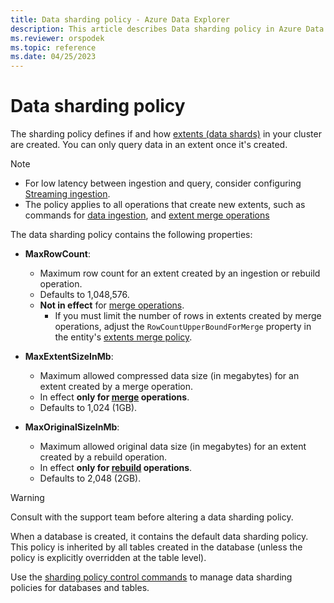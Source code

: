 ```yaml
---
title: Data sharding policy - Azure Data Explorer
description: This article describes Data sharding policy in Azure Data Explorer.
ms.reviewer: orspodek
ms.topic: reference
ms.date: 04/25/2023
---
```

# Data sharding policy

The sharding policy defines if and how [extents (data shards)](../management/extents-overview.md) in your cluster are created. You can only query data in an extent once it's created.

> [!NOTE]
>
> * For low latency between ingestion and query, consider configuring [Streaming ingestion](../../ingest-data-streaming.md).
> * The policy applies to all operations that create new extents,
> such as commands for [data ingestion](../../ingest-data-overview.md#ingest-control-commands), and
> [extent merge operations](extents-overview.md)

The data sharding policy contains the following properties:

* **MaxRowCount**:
    * Maximum row count for an extent created by an ingestion or rebuild operation.
    * Defaults to 1,048,576.
    * **Not in effect** for [merge operations](mergepolicy.md).
        * If you must limit the number of rows in extents created by merge operations, adjust the `RowCountUpperBoundForMerge` property in the entity's [extents merge policy](mergepolicy.md).
* **MaxExtentSizeInMb**:
    * Maximum allowed compressed data size (in megabytes) for an extent created by a merge operation.
    * In effect **only for [merge](mergepolicy.md) operations**.
    * Defaults to 1,024 (1GB).

* **MaxOriginalSizeInMb**:
    * Maximum allowed original data size (in megabytes) for an extent created by a rebuild operation.
    * In effect **only for [rebuild](mergepolicy.md) operations**.
    * Defaults to 2,048 (2GB).

> [!WARNING]
> Consult with the support team before altering a data sharding policy.

When a database is created, it contains the default data sharding policy. This policy is inherited by all tables created in the database (unless the policy is explicitly overridden at the table level).

Use the [sharding policy control commands](./show-table-sharding-policy-command.md) to manage data sharding policies for databases and tables.
